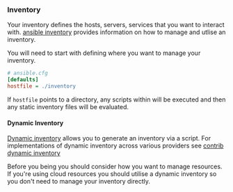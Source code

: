 ### Inventory

Your inventory defines the hosts, servers, services that you want to
interact with. [ansible inventory](http://docs.ansible.com/ansible/intro_inventory.html)
provides information on how to manage and utlise an inventory.

You will need to start with defining where you want to manage your inventory.

```ansible.cfg
# ansible.cfg
[defaults]
hostfile = ./inventory
```

If `hostfile` points to a directory, any scripts within will be executed and
then any static inventory files will be evaluated.

#### Dynamic Inventory

[Dynamic inventory](http://docs.ansible.com/ansible/intro_dynamic_inventory.html)
allows you to generate an inventory via a script. For implementations of dynamic
inventory across various providers see [contrib dynamic inventory](https://github.com/ansible/ansible/tree/devel/contrib/inventory)

Before you being you should consider how you want to manage resources. If you're
using cloud resources you should utilise a dynamic inventory so you don't need to
manage your inventory directly.
